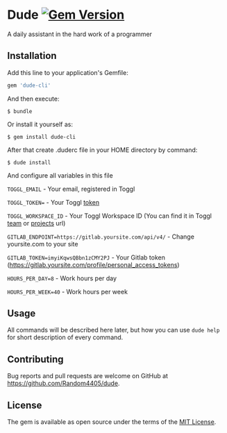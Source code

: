 # Dude [![Gem Version](https://badge.fury.io/rb/dude-cli.svg)](https://badge.fury.io/rb/dude-cli)

A daily assistant in the hard work of a programmer

## Installation

Add this line to your application's Gemfile:

```ruby
gem 'dude-cli'
```

And then execute:

    $ bundle

Or install it yourself as:

    $ gem install dude-cli

After that create .duderc file in your HOME directory by command:

    $ dude install

And configure all variables in this file 

`TOGGL_EMAIL` - Your email, registered in Toggl

`TOGGL_TOKEN=` - Your Toggl [token](https://toggl.com/app/profile)

`TOGGL_WORKSPACE_ID` - Your Toggl Workspace ID (You can find it in Toggl [team](https://toggl.com/app/team) or [projects](https://toggl.com/app/projects/) url)

`GITLAB_ENDPOINT=https://gitlab.yoursite.com/api/v4/` - Change yoursite.com to your site

`GITLAB_TOKEN=imyiKqwsQBbn1zCMY2PJ` - Your Gitlab token (<https://gitlab.yoursite.com/profile/personal_access_tokens>)

`HOURS_PER_DAY=8` - Work hours per day

`HOURS_PER_WEEK=40` - Work hours per week

## Usage

All commands will be described here later, but how you can use `dude help` for short description of every command.

<!-- TODO: Write usage instructions here -->

<!-- ## Development -->

<!-- After checking out the repo, run `bin/setup` to install dependencies. Then, run `rake spec` to run the tests. You can also run `bin/console` for an interactive prompt that will allow you to experiment. -->

<!-- To install this gem onto your local machine, run `bundle exec rake install`. To release a new version, update the version number in `version.rb`, and then run `bundle exec rake release`, which will create a git tag for the version, push git commits and tags, and push the `.gem` file to [rubygems.org](https://rubygems.org). -->

## Contributing

Bug reports and pull requests are welcome on GitHub at https://github.com/Random4405/dude.

## License

The gem is available as open source under the terms of the [MIT License](https://opensource.org/licenses/MIT).
